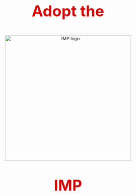 <!-- HTML Codes by Quackit.com -->
<!DOCTYPE html>
<title>Text Example</title>
<style>
div.container {
background-color: #ffffff;
}
div.container p {
font-family: Arial;
font-size: 48px;
font-style: normal;
font-weight: bold;
text-decoration: none;
text-transform: none;
color: #d60000;
background-color: #ffffff;
}
</style>

<div class="container">
<p></p>
</div>

<div align="center">
    <p style="font-size: 48px; font-weight: bold;color: #d60000;">Adopt the</p>
    <img src="https://github.com/sanguinariojoe/imp_logo/blob/main/imp_logo.svg?raw=true" width="400" alt="IMP logo">
    <p style="font-size: 48px; font-weight: bold;color: #d60000;">IMP</p>
</div>
